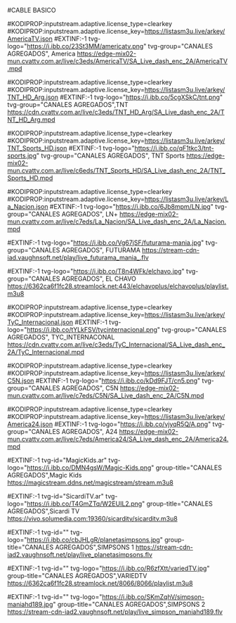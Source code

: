#CABLE BASICO 

#KODIPROP:inputstream.adaptive.license_type=clearkey
#KODIPROP:inputstream.adaptive.license_key=https://listasm3u.live/arkey/AmericaTV.json
#EXTINF:-1 tvg-logo="https://i.ibb.co/23St3MM/americatv.png" tvg-group="CANALES AGREGADOS", America 
https://edge-mix02-mun.cvattv.com.ar/live/c3eds/AmericaTV/SA_Live_dash_enc_2A/AmericaTV.mpd

#KODIPROP:inputstream.adaptive.license_type=clearkey
#KODIPROP:inputstream.adaptive.license_key=https://listasm3u.live/arkey/TNT_HD_Arg.json
#EXTINF:-1 tvg-logo="https://i.ibb.co/5cgXSkC/tnt.png" tvg-group="CANALES AGREGADOS",TNT
https://cdn.cvattv.com.ar/live/c3eds/TNT_HD_Arg/SA_Live_dash_enc_2A/TNT_HD_Arg.mpd

#KODIPROP:inputstream.adaptive.license_type=clearkey
#KODIPROP:inputstream.adaptive.license_key=https://listasm3u.live/arkey/TNT_Sports_HD.json
#EXTINF:-1 tvg-logo="https://i.ibb.co/qF1tkc3/tnt-sports.jpg" tvg-group="CANALES AGREGADOS", TNT Sports 
https://edge-mix02-mun.cvattv.com.ar/live/c6eds/TNT_Sports_HD/SA_Live_dash_enc_2A/TNT_Sports_HD.mpd

#KODIPROP:inputstream.adaptive.license_type=clearkey
#KODIPROP:inputstream.adaptive.license_key=https://listasm3u.live/arkey/La_Nacion.json
#EXTINF:-1 tvg-logo="https://i.ibb.co/6Jb8mpm/LN.jpg" tvg-group="CANALES AGREGADOS", LN+ 
https://edge-mix02-mun.cvattv.com.ar/live/c7eds/La_Nacion/SA_Live_dash_enc_2A/La_Nacion.mpd

#EXTINF:-1 tvg-logo="https://i.ibb.co/Vg67jSF/futurama-mania.jpg" tvg-group="CANALES AGREGADOS", FUTURAMA
https://stream-cdn-iad.vaughnsoft.net/play/live_futurama_mania_.flv

#EXTINF:-1 tvg-logo="https://i.ibb.co/T8n4WFk/elchavo.jpg" tvg-group="CANALES AGREGADOS", EL CHAVO
https://6362ca6f1fc28.streamlock.net:443/elchavoplus/elchavoplus/playlist.m3u8

#KODIPROP:inputstream.adaptive.license_type=clearkey
#KODIPROP:inputstream.adaptive.license_key=https://listasm3u.live/arkey/TyC_Internacional.json
#EXTINF:-1 tvg-logo="https://i.ibb.co/tYLkFSV/tycinternacional.png" tvg-group="CANALES AGREGADOS", TYC_INTERNACONAL
https://cdn.cvattv.com.ar/live/c3eds/TyC_Internacional/SA_Live_dash_enc_2A/TyC_Internacional.mpd

#KODIPROP:inputstream.adaptive.license_type=clearkey
#KODIPROP:inputstream.adaptive.license_key=https://listasm3u.live/arkey/C5N.json
#EXTINF:-1 tvg-logo="https://i.ibb.co/kDd9FJT/cn5.png" tvg-group="CANALES AGREGADOS", C5N 
https://edge-mix02-mun.cvattv.com.ar/live/c7eds/C5N/SA_Live_dash_enc_2A/C5N.mpd

#KODIPROP:inputstream.adaptive.license_type=clearkey
#KODIPROP:inputstream.adaptive.license_key=https://listasm3u.live/arkey/America24.json
#EXTINF:-1 tvg-logo="https://i.ibb.co/vjyqR5Q/A.png" tvg-group="CANALES AGREGADOS", A24 
https://edge-mix02-mun.cvattv.com.ar/live/c7eds/America24/SA_Live_dash_enc_2A/America24.mpd

#EXTINF:-1 tvg-id="MagicKids.ar" tvg-logo="https://i.ibb.co/DMN4gsW/Magic-Kids.png" group-title="CANALES AGREGADOS",Magic Kids
https://magicstream.ddns.net/magicstream/stream.m3u8

#EXTINF:-1 tvg-id="SicardiTV.ar" tvg-logo="https://i.ibb.co/T4GmZTq/W2EUIL2.png" group-title="CANALES AGREGADOS",Sicardi TV
https://vivo.solumedia.com:19360/sicarditv/sicarditv.m3u8

#EXTINF:-1 tvg-id="" tvg-logo="https://i.ibb.co/cbJHLgR/planetasimpsons.jpg" group-title="CANALES AGREGADOS",SIMPSONS 1
https://stream-cdn-iad2.vaughnsoft.net/play/live_planetasimpsons.flv

#EXTINF:-1 tvg-id="" tvg-logo="https://i.ibb.co/R6zfXtt/variedTV.jpg" group-title="CANALES AGREGADOS",VARIEDTV
https://6362ca6f1fc28.streamlock.net/8066/8066/playlist.m3u8



#EXTINF:-1 tvg-id="" tvg-logo="https://i.ibb.co/SKmZqhV/simpson-maniahd189.jpg" group-title="CANALES AGREGADOS",SIMPSONS 2
https://stream-cdn-iad2.vaughnsoft.net/play/live_simpson_maniahd189.flv




